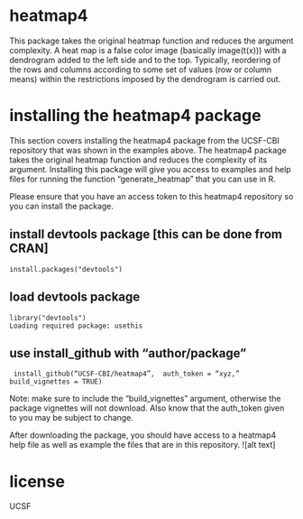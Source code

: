 # heatmap4
This package takes the original heatmap function and reduces the argument complexity.
A heat map is a false color image (basically image(t(x))) with a dendrogram added to the left side and to the top. Typically, reordering of the rows and columns according to some set of values (row or column means) within the restrictions imposed by the dendrogram is carried out.
# installing the heatmap4 package
This section covers installing the heatmap4 package from the UCSF-CBI repository that was shown in the examples above. The heatmap4 package takes the original heatmap function and reduces the complexity of its argument. Installing this package will give you access to examples and help files for running the function “generate_heatmap” that you can use in R.

Please ensure that you have an access token to this heatmap4 repository so you can install the package. 

## install devtools package [this can be done from CRAN]
```{r}
install.packages("devtools")
```

## load devtools package 
```{r}
library("devtools")
Loading required package: usethis
```

## use install_github with “author/package”
```{r}
 install_github(“UCSF-CBI/heatmap4”,  auth_token = “xyz,” build_vignettes = TRUE)
```
Note: make sure to include the “build_vignettes” argument, otherwise the package vignettes will not download. Also know that the auth_token given to you may be subject to change.

After downloading the package, you should have access to a heatmap4 help file as well as example the files that are in this repository. 
![alt text]

# license
UCSF


